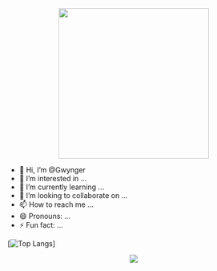 <div id="header" align="center">
<img src="https://media.giphy.com/media/CcwLAV11cALh3OuEJ5/giphy.gif" width=300>
</div>




- 👋 Hi, I’m @Gwynger
- 👀 I’m interested in ...
- 🌱 I’m currently learning ...
- 💞️ I’m looking to collaborate on ...
- 📫 How to reach me ...
- 😄 Pronouns: ...
- ⚡ Fun fact: ...





[![Top Langs](https://github-readme-stats.vercel.app/api/top-langs/?username=gwynger&layout=compact)]

<div id="header" align="center">
<img src="http://github-profile-summary-cards.vercel.app/api/cards/profile-details?username=Gwynger&theme=ocean_dark">
</div>



<!---
Gwynger/Gwynger is a ✨ special ✨ repository because its `README.md` (this file) appears on your GitHub profile.
You can click the Preview link to take a look at your changes.
--->
